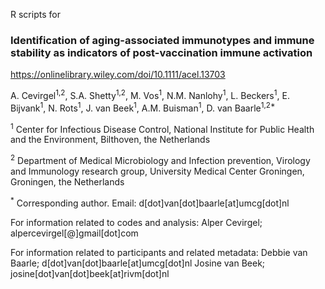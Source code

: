 R scripts for

### Identification of aging-associated immunotypes and immune stability as indicators of post-vaccination immune activation
https://onlinelibrary.wiley.com/doi/10.1111/acel.13703

A. Cevirgel<sup>1,2</sup>, S.A. Shetty<sup>1,2</sup>, M. Vos<sup>1</sup>, N.M. Nanlohy<sup>1</sup>, L. Beckers<sup>1</sup>, E. Bijvank<sup>1</sup>, N. Rots<sup>1</sup>, J. van Beek<sup>1</sup>, A.M. Buisman<sup>1</sup>, D. van Baarle<sup>1,2*</sup>

<sup>1</sup> Center for Infectious Disease Control, National Institute for Public Health and the Environment, Bilthoven, the Netherlands

<sup>2</sup> Department of Medical Microbiology and Infection prevention, Virology and Immunology research group, University Medical Center Groningen, Groningen, the Netherlands

<sup>*</sup> Corresponding author. Email:  d[dot]van[dot]baarle[at]umcg[dot]nl


For information related to codes and analysis:
Alper Cevirgel; alpercevirgel[@]gmail[dot]com

For information related to participants and related metadata:
Debbie van Baarle; d[dot]van[dot]baarle[at]umcg[dot]nl
Josine van Beek; josine[dot]van[dot]beek[at]rivm[dot]nl
